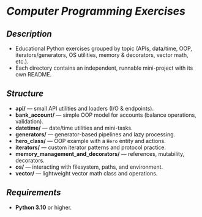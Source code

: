 # *Computer Programming Exercises*

## *Description*
+ Educational Python exercises grouped by topic (APIs, data/time, OOP, iterators/generators, OS utilities, memory & decorators, vector math, etc.).
+ Each directory contains an independent, runnable mini-project with its own README.

## *Structure*
+ **api/** — small API utilities and loaders (I/O & endpoints).
+ **bank_account/** — simple OOP model for accounts (balance operations, validation).
+ **datetime/** — date/time utilities and mini-tasks.
+ **generators/** — generator-based pipelines and lazy processing.
+ **hero_class/** — OOP example with a `Hero` entity and actions.
+ **iterators/** — custom iterator patterns and protocol practice.
+ **memory_management_and_decorators/** — references, mutability, decorators.
+ **os/** — interacting with filesystem, paths, and environment.
+ **vector/** — lightweight vector math class and operations.

## *Requirements*
+ **Python 3.10** or higher.
